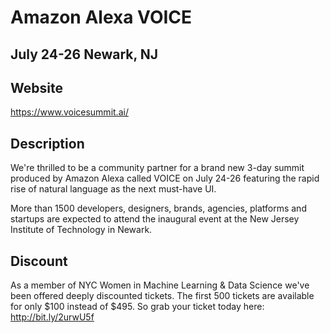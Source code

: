 # Amazon Alexa VOICE
## July 24-26 Newark, NJ

## Website
https://www.voicesummit.ai/

## Description
We're thrilled to be a community partner for a brand new 3-day summit produced by Amazon Alexa called VOICE on July 24-26 featuring the rapid rise of natural language as the next must-have UI.

More than 1500 developers, designers, brands, agencies, platforms and startups are expected to attend the inaugural event at the New Jersey Institute of Technology in Newark.

## Discount

As a member of NYC Women in Machine Learning & Data Science we've been offered deeply discounted tickets. The first 500 tickets are available for only $100 instead of $495. So grab your ticket today here: http://bit.ly/2urwU5f



